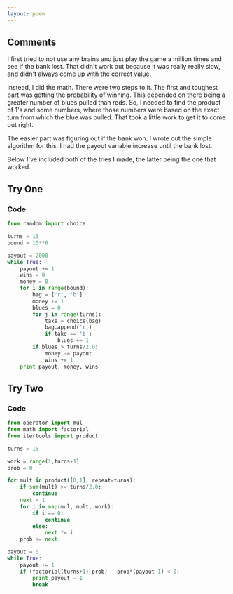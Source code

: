 ```yaml
---
layout: poem
---
```


## Comments

I first tried to not use any brains and just play the game a million times and
see if the bank lost. That didn't work out because it was really really slow,
and didn't always come up with the correct value.

Instead, I did the math. There were two steps to it. The first and toughest
part was getting the probability of winning. This depended on there being a
greater number of blues pulled than reds. So, I needed to find the product of
1's and some numbers, where those numbers were based on the exact turn from
which the blue was pulled. That took a little work to get it to come out right.

The easier part was figuring out if the bank won. I wrote out the simple
algorithm for this. I had the payout variable increase until the bank lost.

Below I've included both of the tries I made, the latter being the one that
worked.

## Try One

### Code

```python
from random import choice

turns = 15
bound = 10**6

payout = 2000
while True:
	payout += 1
	wins = 0
	money = 0
	for i in range(bound):
		bag = ['r', 'b']
		money += 1
		blues = 0
		for j in range(turns):
			take = choice(bag)
			bag.append('r')
			if take == 'b':
				blues += 1
		if blues > turns/2.0:
			money -= payout
			wins += 1
	print payout, money, wins
```

## Try Two

### Code

```python
from operator import mul
from math import factorial
from itertools import product

turns = 15

work = range(1,turns+1)
prob = 0

for mult in product([0,1], repeat=turns):
	if sum(mult) >= turns/2.0:
		continue
	next = 1
	for i in map(mul, mult, work):
		if i == 0:
			continue
		else:
			next *= i
	prob += next

payout = 0
while True:
	payout += 1
	if (factorial(turns+1)-prob) - prob*(payout-1) < 0:
		print payout - 1
		break
```
